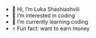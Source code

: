 - 👋 Hi, I’m Luka Shashiashvili
- 👀 I’m interested in coding
- 🌱 I’m currently learning coding
- ⚡ Fun fact: want to earn money

<!---
LukaShashiashvili/LukaShashiashvili is a ✨ special ✨ repository because its `README.md` (this file) appears on your GitHub profile.
You can click the Preview link to take a look at your changes.
--->
